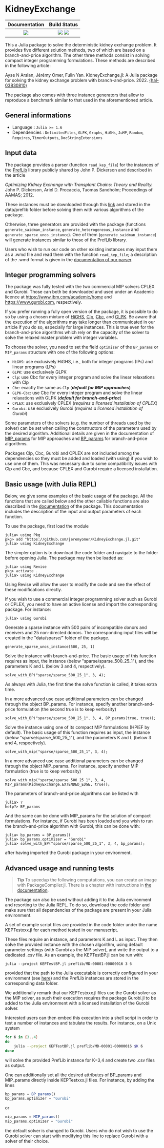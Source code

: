 # KidneyExchange


| **Documentation**                                                 | **Build Status**                                                                                |
|:-----------------------------------------------------------------:|:-----------------------------------------------------------------------------------------------:|
| [![][docs-dev-img]][docs-dev-url] | [![][ci-img]][ci-url] [![][codecov-img]][codecov-url] |


This a Julia package to solve the deterministic kidney exchange problem. It provides five different solution methods, two of which are based on a branch-and-price algorithm. The other three methods consist in solving compact integer programming formulations. These methods are described in the following article:

Ayse N Arslan, Jérémy Omer, Fulin Yan. KidneyExchange.jl: A Julia package for solving the kidney exchange problem with branch-and-price. 2022. [⟨hal-03830810⟩](https://hal.inria.fr/hal-03830810)

The package also comes with three instance generators that allow to reproduce a benchmark similar to that used in the aforementioned article.  

## General informations

* Language : `Julia >= 1.6`
* Dependencies : `DelimitedFiles`, `GLPK`, `Graphs`, `HiGHs`, `JuMP`, `Random`, `Requires`, `TimerOutputs`, `DocStringExtensions`

## Input data

The package provides a parser (function `read_kep_file`) for the instances of the [PrefLib](https://www.preflib.org/) library publicly shared by John P. Dickerson and described in the article 

*Optimizing Kidney Exchange with Transplant Chains: Theory and Reality.* John P. Dickerson, Ariel D. Procaccia, Tuomas Sandholm; Proceedings of AAMAS; 2012. 

These instances must be downloaded through this [link](https://plmbox.math.cnrs.fr/d/4c2ac128352b489aafb5/) and stored in the data/preflib folder before solving them with various algorithms of the package.

Otherwise, three generators are provided with the package (functions `generate_saidman_instance`, `generate_heterogeneous_instance` and `generate_sparse_unos_instance`). One of them (`generate_saidman_instance`) will generate instances similar to those of the PrefLib library.

Users who wish to run our code on other existing instances may input them as a .wmd file and read them with the function `read_kep_file`; a description of the .wmd format is given in the [documentation of our parser](https://jeremyomer.github.io/KidneyExchange.jl/dev/functions/#KidneyExchange.read_kep_file-Tuple{AbstractString,%20AbstractString}).

## Integer programming solvers

The package was fully tested with the two commercial MIP solvers CPLEX and Gurobi. Those can both be downloaded and used under an Academic licence at https://www.ibm.com/academic/home and https://www.gurobi.com, respectively.

If you prefer running a fully open version of the package, it is possible to do so by using a chosen mixture of [HiGHS](https://github.com/jump-dev/HiGHS.jl), [Clp](https://github.com/jump-dev/Clp.jl), [Cbc](https://github.com/jump-dev/Cbc.jl), and [GLPK](https://github.com/jump-dev/Glpk.jl). Be aware that the execution of the algorithms may take longer than communicated in our article if you do so, especially for large instances. This is true even for the branch-and-price algorithms which rely on the capacity of the solver to solve the relaxed master problem with integer variables. 

To choose the solver, you need to set the field `optimizer` of the `BP_params` or `MIP_params` structure with one of the following options:
- `HiGHS`: use exclusively HiGHS, i.e., both for integer programs (IPs) and linear programs (LPs)
- `GLPK`: use exclusively GLPK
- `Clp`: use Cbc for every integer program and solve the linear relaxations with Clp
- `Cbc`: exactly the same as `Clp` (***default for MIP approaches***)
- `GLPK-Cbc`: use Cbc for every integer program and solve the linear relaxations with GLPK (***default for branch-and-price***)
- `CPLEX`: use exclusively CPLEX (_requires a licensed installation of CPLEX_)
- `Gurobi`: use exclusively Gurobi (_requires a licensed installation of Gurobi_)

Some parameters of the solvers (e.g. the number of threads used by the solver) can be set when calling the constructors of the parameters used by the desired algorithm. Additional details are given in the documentation of [MIP_params](https://jeremyomer.github.io/KidneyExchange.jl/dev/types/#KidneyExchange.MIP_params) for MIP approaches and [BP_params](https://jeremyomer.github.io/KidneyExchange.jl/dev/types/#KidneyExchange.BP_params) for branch-and-price algorithms.

Packages Clp, Cbc, Gurobi and CPLEX are not included among the dependencies so they must be added and loaded (with using) if you wish to use one of them. This was necessary due to some compatibility issues with Clp and Cbc, and because CPLEX and Gurobi require a licensed installation. 

## Basic usage (with Julia REPL)

Below, we give some examples of the basic usage of the package. All the functions that are called below and the other callable functions are also described in the [documentation](https://jeremyomer.github.io/KidneyExchange.jl/dev/) of the package. This documentation includes the description of the input and output parameters of each function.

To use the package, first load the module
```
julia> using Pkg
pkg> add "https://github.com/jeremyomer/KidneyExchange.jl.git"
julia> using KidneyExchange
```

The simpler option is to download the code folder and navigate to the folder before opening Julia. The package may then be loaded as:
 ```
julia> using Revise
pkg> activate .
julia> using KidneyExchange
```
Using Revise will allow the user to modify the code and see the effect of these modifications directly.

If you wish to use a commercial integer programming solver such as Gurobi or CPLEX, you need to have an active license and import the corresponding package. For instance: 
 ```
julia> using Gurobi
```

Generate a sparse instance with 500 pairs of incompatible donors and receivers and 25 non-directed donors. The corresponding input files will be created in the "data/sparse/" folder of the package. 

`generate_sparse_unos_instance(500, 25, 1)`

Solve the instance with branch-and-price. The basic usage of this function requires as input, the instance (below "sparse/sparse_500_25_1"), and the parameters K and L (below 3 and 4, respectively). 

`solve_with_BP("sparse/sparse_500_25_1", 3, 4);`

As always with Julia, the first time the solve function is called, it takes extra time. 

In a more advanced use case additional parameters can be changed through the object BP_params. For instance, specify another branch-and-price formulation (the second true is to keep verbosity)

`solve_with_BP("sparse/sparse_500_25_1", 3, 4, BP_params(true, true));`

Solve the instance using one of its compact MIP formulations (HPIEF by default). The basic usage of this function requires as input, the instance (below "sparse/sparse_500_25_1"), and the parameters K and L (below 3 and 4, respectively). 

`solve_with_mip("sparse/sparse_500_25_1", 3, 4);`

In a more advanced use case additional parameters can be changed through the object MIP_params. For instance, specify another MIP formulation (true is to keep verbosity)

`solve_with_mip("sparse/sparse_500_25_1", 3, 4, MIP_params(KidneyExchange.EXTENDED_EDGE, true));`

The parameters of branch-and-price algorithms can be listed with
 ```
julia> ?
help?> BP_params
```
And the same can be done with MIP_params for the solution of compact formulations. For instance, if Gurobi has been loaded and you wish to run the branch-and-price algorithm with Gurobi, this can be done with:
 ```
julia> bp_params = BP_params()
julia> bp_params.optimizer = "Gurobi"
julia> solve_with_BP("sparse/sparse_500_25_1", 3, 4, bp_params);
```
after having imported the Gurobi package in your environment. 

## Advanced usage and running tests 

> **Tip**
> To speedup the following computations, you can create an image with PackageCompiler.jl.
> There is a chapter with instructions in [the documentation][docs-dev-url].

The package can also be used without adding it to the Julia environment and resorting to the Julia REPL. To do so, download the code folder and make sure that all dependencies of the package are present in your Julia environment. 

A set of example script files are provided in the code folder under the name KEPTestxxx.jl for each method tested in our manuscript. 

These files require an instance, and parameters K and L as input. They then solve the provided instance with the chosen algorithm, using default parameter settings (with Gurobi as the MIP solver), and write the output to a dedicated .csv file. 
As an example, the KEPTestBP.jl can be run with:

`julia --project KEPTestBP.jl preflib/MD-00001-00000016 3 6`

provided that the path to the Julia executable is correctly configured in your environment (see [here](https://julialang.org/downloads/platform/)) and the PrefLib instances are stored in the corresponding data folder. 

We additionally remark that our KEPTestxxx.jl files use the Gurobi solver as the MIP solver, as such their execution requires the package Gurobi.jl to be added to the Julia environment with a licensed installation of the Gurobi solver.    

Interested users can then embed this execution into a shell script in order to test a number of instances and tabulate the results. For instance, on a Unix system 

```bash
for K in {3..4}
do
    julia --project KEPTestBP.jl preflib/MD-00001-00000016 $K 6
done
```
will solve the provided PrefLib instance for K=3,4 and create two .csv files as output. 

One can additionally set all the desired attributes of BP_params and MIP_params directly inside KEPTestxxx.jl files. For instance, by adding the lines  
```julia
bp_params = BP_params()
bp_params.optimizer = "Gurobi"
 ```
or 
```julia
mip_params = MIP_params()
mip_params.optimizer = "Gurobi"
```
the default solver is changed to Gurobi. Users who do not wish to use the Gurobi solver can start with modifying this line to replace Gurobi with a solver of their choice. 

[docs-dev-img]: https://img.shields.io/badge/docs-dev-blue.svg
[docs-dev-url]: https://jeremyomer.github.io/KidneyExchange.jl/dev/

[ci-img]: https://github.com/jeremyomer/KidneyExchange.jl/workflows/CI/badge.svg?branch=master
[ci-url]: https://github.com/jeremyomer/KidneyExchange.jl/actions?query=workflow%3A%22CI%22

[codecov-img]: https://codecov.io/gh/jeremyomer/KidneyExchange.jl/branch/master/graph/badge.svg
[codecov-url]: https://codecov.io/gh/jeremyomer/KidneyExchange.jl
